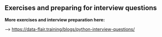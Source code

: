 ## Exercises and preparing for interview questions
<b> More exercises and interview preparation here: </b>

--> https://data-flair.training/blogs/python-interview-questions/ 
